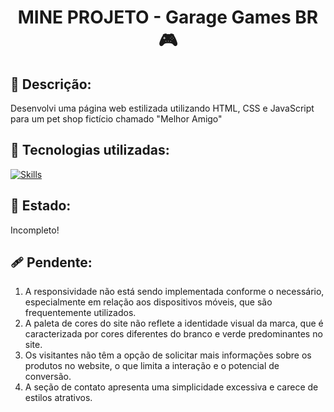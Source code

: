 <h1 align="center">MINE PROJETO - Garage Games BR 🎮</h1>

## :memo: Descrição:
Desenvolvi uma página web estilizada utilizando HTML, CSS e JavaScript para um pet shop fictício chamado "Melhor Amigo"

## :wrench: Tecnologias utilizadas:
[![Skills](https://skillicons.dev/icons?i=vscode,html,css,javascript&theme=light)](https://skillicons.dev)

## 🧭 Estado:
Incompleto!

## 🩹 Pendente:
1. A responsividade não está sendo implementada conforme o necessário, especialmente em relação aos dispositivos móveis, que são frequentemente utilizados.
2. A paleta de cores do site não reflete a identidade visual da marca, que é caracterizada por cores diferentes do branco e verde predominantes no site.
3. Os visitantes não têm a opção de solicitar mais informações sobre os produtos no website, o que limita a interação e o potencial de conversão.
4. A seção de contato apresenta uma simplicidade excessiva e carece de estilos atrativos.
